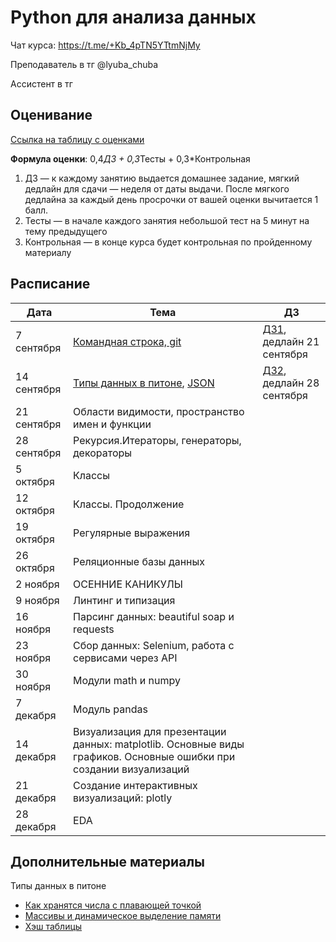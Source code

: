 # Python для анализа данных

Чат курса: https://t.me/+Kb_4pTN5YTtmNjMy

Преподаватель в тг @lyuba_chuba

Ассистент в тг 

## Оценивание
[Ссылка на таблицу с оценками]()

**Формула оценки**: 0,4*ДЗ + 0,3*Тесты + 0,3*Контрольная

1. ДЗ — к каждому занятию выдается домашнее задание, мягкий дедлайн для сдачи — неделя от даты выдачи. После мягкого дедлайна за каждый день просрочки от вашей оценки вычитается 1 балл.
2. Тесты — в начале каждого занятия небольшой тест на 5 минут на тему предыдущего
3. Контрольная — в конце курса будет контрольная по пройденному материалу

## Расписание

| Дата       | Тема                                                                                                                                                                                           | ДЗ           |
|------------|------------------------------------------------------------------------------------------------------------------------------------------------------------------------------------------------|--------------|
| 7 сентября  | [Командная строка, git](cmd_git/cmd_and_git_cheetsheet.ipynb) | [ДЗ1](cmd_git/homework1.ipynb), дедлайн 21 сентября |                                                                                                           
| 14 сентября  | [Типы данных в питоне](basic_data_structures/basic_ds.ipynb), [JSON](basic_data_structures/intro_json_2024.ipynb) | [ДЗ2](basic_data_structures/homework2.ipynb), дедлайн 28 сентября |
| 21 сентября | Области видимости, пространство имен и функции |  |
| 28 сентября |Рекурсия.Итераторы, генераторы, декораторы | |
| 5 октября | Классы | |
| 12 октября | Классы. Продолжение | |
| 19 октября | Регулярные выражения | |
| 26 октября | Реляционные базы данных | |
| 2 ноября | ОСЕННИЕ КАНИКУЛЫ | |                                                                                                                                  
| 9 ноября  | Линтинг и типизация | |                                                                                                           
| 16 ноября | Парсинг данных: beautiful soap и requests | |
| 23 ноября | Сбор данных: Selenium, работа с сервисами через API |  |
| 30 ноября | Модули math и numpy | |
| 7 декабря | Модуль pandas | |
| 14 декабря | Визуализация для презентации данных: matplotlib. Основные виды графиков. Основные ошибки при создании визуализаций | |
| 21 декабря | Создание интерактивных визуализаций: plotly | |
| 28 декабря | EDA | |

## Дополнительные материалы

Типы данных в питоне
- [Как хранятся числа с плавающей точкой](https://habr.com/ru/articles/745640/)
- [Массивы и динамическое выделение памяти](https://antonz.ru/list-internals/)
- [Хэш таблицы](https://habr.com/ru/articles/509220/)




